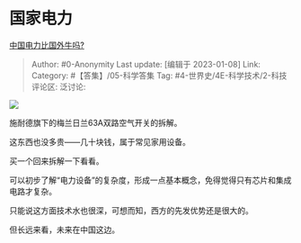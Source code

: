 # 国家电力
[中国电力比国外牛吗?](https://www.zhihu.com/question/437821271/answer/2835003016)

> Author: #0-Anonymity
> Last update: [编辑于 2023-01-08]
> Link:
> Category: #【答集】/05-科学答集
> Tag: #4-世界史/4E-科学技术/2-科技
> 评论区:
> 泛讨论:

![](https://pica.zhimg.com/50/v2-16793861495d4480659198f7771303a0_720w.jpg?source=1940ef5c)

施耐德旗下的梅兰日兰63A双路空气开关的拆解。

这东西也没多贵——几十块钱，属于常见家用设备。

买一个回来拆解一下看看。

可以初步了解“电力设备”的复杂度，形成一点基本概念，免得觉得只有芯片和集成电路才复杂。

只能说这方面技术水也很深，可想而知，西方的先发优势还是很大的。

但长远来看，未来在中国这边。
